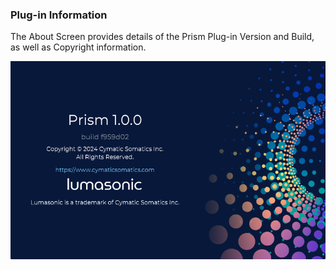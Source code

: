 ### Plug-in Information

The About Screen provides details of the Prism Plug-in Version and Build, as well as Copyright information.

![PrismInterfaceAbout image-center image-full image-margin-v-24](img/about/Prism_Interface_About.png)
